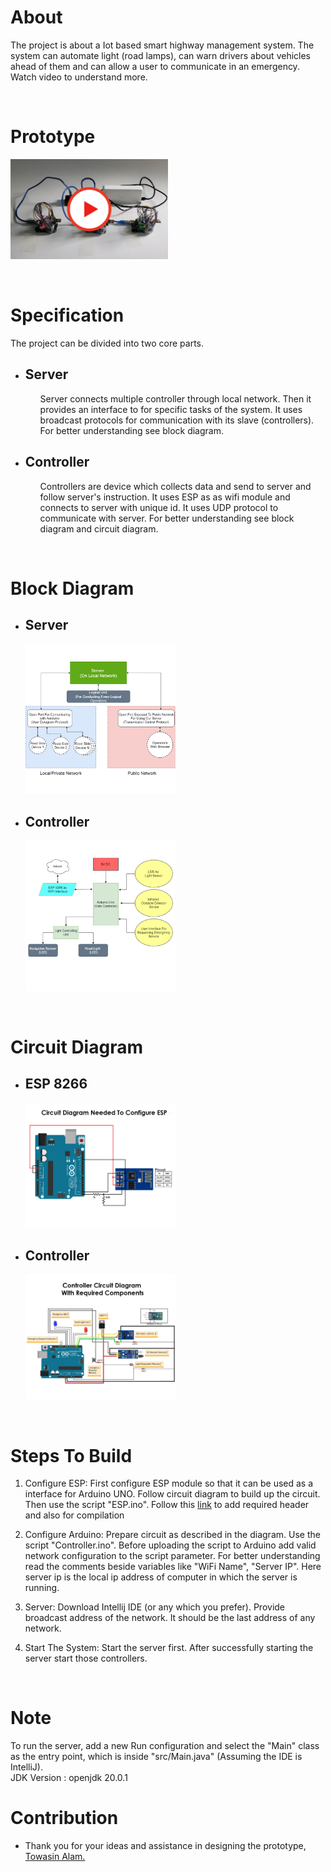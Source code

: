 # About
The project is about a Iot based smart highway management system. The system can automate light (road lamps), can warn drivers about vehicles ahead of them and can allow a user to communicate in an emergency.
Watch video to understand more.

<br>

# Prototype 

[<img src="docs/thumb.jpg" width="50%">](https://youtu.be/yg_jT7fLHLw "Prototype Demo")

<br>

# Specification
The project can be divided into two core parts. 
<ul>
   <li>
      <h2>Server </h2>
      <ul>
         <p>Server connects multiple controller through local network. Then it provides an   interface to for specific tasks of the system. It uses broadcast protocols for communication with its slave (controllers). For better understanding see block diagram.</p>
      </ul>
   </li>
   <li>
      <h2>Controller </h2>
      <ul>
         <p>Controllers are device which collects data and send to server and follow server's instruction. It uses ESP  as as wifi module and connects to server with unique id. It uses UDP protocol to communicate with server. For better understanding see block diagram and circuit diagram.  </p>
      </ul>
   </li>
</ul>

<br>

# Block Diagram
<ul>
  <li>
      <p> <h2>Server</h2> </p>
      <img src="docs/server_diagram.jpg" width="50%">
   </li>
  
  <li>
      <p> <h2>Controller</h2> </p>
      <img src="docs/controller_diagram.jpg" width="50%">
   </li>
</ul>

<br>

# Circuit Diagram
<ul>
  <li>
      <p> <h2>ESP 8266</h2> </p>
      <img src="docs/esp_circuit.jpg" width="50%">
   </li>
  
  <li>
      <p> <h2>Controller</h2> </p>
      <img src="docs/controller_circuit.jpg" width="50%">
   </li>
</ul>

<br>

# Steps To Build
<ol>
  <li> 
    <p>Configure ESP: First configure ESP module so that it can be used as a interface for Arduino UNO. Follow circuit diagram to build up the circuit. Then use the script "ESP.ino". Follow this <a href="https://arduino-esp8266.readthedocs.io/en/latest/esp8266wifi/readme.html">link</a> to add required header and also for compilation</p>
  </li>
  <li> 
    <p>Configure Arduino: Prepare circuit as described in the diagram. Use the script "Controller.ino". Before uploading the script to Arduino add valid network configuration to the script parameter. For better understanding read the comments beside variables like "WiFi Name", "Server IP". Here server ip is  the local ip address of computer in which the server is running.</p>
  </li>
  <li> 
    <p>Server: Download Intellij IDE (or any which you prefer). Provide broadcast address of the network. It should be the last address of any network.</p>
  </li>

  <li> 
    <p>Start The System: Start the server first. After successfully starting the server start those controllers.</p>
  </li>

</ol>

<br>

# Note
To run the server, add a new Run configuration and select the "Main" class as the entry point, which is inside "src/Main.java" (Assuming the IDE is IntelliJ).
<br>
JDK Version : openjdk 20.0.1
<br>
# Contribution
<ul>
   <li> Thank you for your ideas and assistance in designing the prototype,
    <a href="https://github.com/TowasinAlam">Towasin Alam.</a> </li>

</ul>
